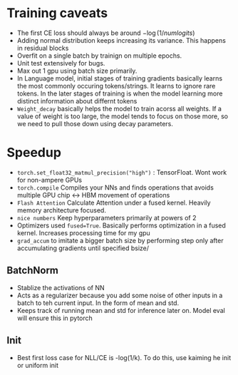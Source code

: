 # **Training caveats**

* The first CE loss should always be around $-\log (1/numlogits)$
* Adding normal distribution keeps increasing its variance. This happens in residual blocks
* Overfit on a single batch by trainign on multiple epochs.
* Unit test extensively for bugs. 
* Max out 1 gpu using batch size primarily.
* In Language model, initial stages of training gradients basically learns the most commonly occuring tokens/strings. It learns to ignore rare tokens. In the later stages of training is when the model learning more distinct information about differnt tokens
* `Weight_decay` basically helps the model to train acorss all weights. If a value of weight is too large, the model tends to focus on those more, so we need to pull those down using decay parameters.

# **Speedup**
* `torch.set_float32_matmul_precision("high")` : TensorFloat. Wont work for non-ampere GPUs
* `torch.compile` Compiles your NNs and finds operations that avoids multiple GPU chip <-> HBM movement of operations
* `Flash Attention` Calculate Attention under a fused kernel. Heavily memory architecture focused.
*  `nice numbers` Keep hyperparameters primarily at powers of 2
* Optimizers used `fused=True`. Basically performs optimization in a fused kernel. Increases processing time for my gpu
* `grad_accum` to imitate a bigger batch size by performing step only after accumulating gradients until specified bsize/

## **BatchNorm**

* Stablize the activations of NN
* Acts as a regularizer because you add some noise of other inputs in a batch to teh current input. In the form of mean and std.
* Keeps track of running mean and std for inference later on. Model eval will ensure this in pytorch 

## Init
* Best first loss case for NLL/CE is -log(1/k). To do this, use kaiming he init or uniform init